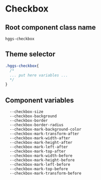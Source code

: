 # Checkbox

## Root component class name

`hggs-checkbox`

## Theme selector

```css
.hggs-checkbox{
  /*
  ... put here variables ...
  */
}
```

## Component variables
```
  --checkbox-size
  --checkbox-background
  --checkbox-border
  --checkbox-border-radius
  --checkbox-mark-background-color
  --checkbox-mark-transform-after
  --checkbox-mark-width-after
  --checkbox-mark-height-after
  --checkbox-mark-left-after
  --checkbox-mark-top-after
  --checkbox-mark-width-before
  --checkbox-mark-height-before
  --checkbox-mark-left-before
  --checkbox-mark-top-before
  --checkbox-mark-transform-before
```
